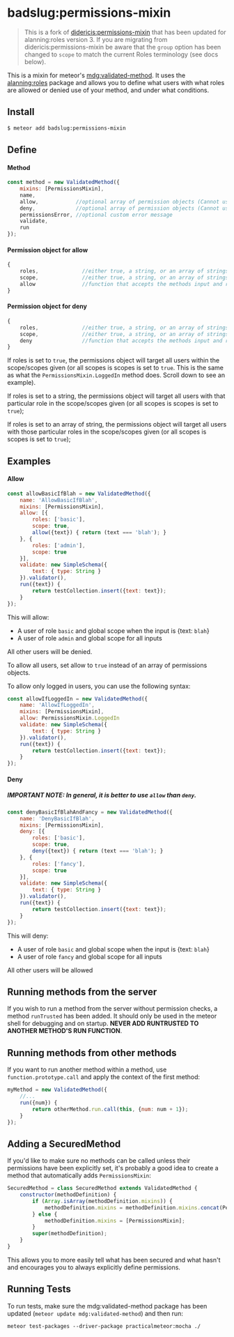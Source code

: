 # badslug:permissions-mixin

> This is a fork of [didericis:permissions-mixin](https://github.com/Didericis/permissions-mixin) that has been updated for alanning:roles version 3. If you are migrating from didericis:permissions-mixin be aware that the `group` option has been changed to `scope` to match the current Roles terminology (see docs below).

This is a mixin for meteor's [mdg:validated-method](https://github.com/meteor/validated-method). It uses the [alanning:roles](https://github.com/alanning/meteor-roles) package and allows you to define what users with what roles are allowed or denied use of your method, and under what conditions. 

## Install

```sh
$ meteor add badslug:permissions-mixin
```

## Define

#### Method

```js
const method = new ValidatedMethod({
    mixins: [PermissionsMixin],
    name,
    allow,            //optional array of permission objects (Cannot use with deny)
    deny,             //optional array of permission objects (Cannot use with allow)
    permissionsError, //optional custom error message
    validate,
    run
});
```

#### Permission object for allow

```js
{
    roles,              //either true, a string, or an array of strings
    scope,              //either true, a string, or an array of strings
    allow               //function that accepts the methods input and returns a boolean
}
```

#### Permission object for deny

```js
{
    roles,              //either true, a string, or an array of strings
    scope,              //either true, a string, or an array of strings
    deny                //function that accepts the methods input and returns a boolean
}
```

If roles is set to `true`, the permissions object will target all users within the scope/scopes given (or all scopes is scopes is set to `true`. This is the same as what the `PermissionsMixin.LoggedIn` method does. Scroll down to see an example).

If roles is set to a string, the permissions object will target all users with that particular role in the scope/scopes given (or all scopes is scopes is set to `true`);

If roles is set to an array of string, the permissions object will target all users with those particular roles in the scope/scopes given (or all scopes is scopes is set to `true`);

## Examples

#### Allow

```js
const allowBasicIfBlah = new ValidatedMethod({
    name: 'AllowBasicIfBlah',
    mixins: [PermissionsMixin],
    allow: [{
        roles: ['basic'],
        scope: true,
        allow({text}) { return (text === 'blah'); }
    }, {
        roles: ['admin'],
        scope: true
    }],
    validate: new SimpleSchema({
        text: { type: String }
    }).validator(),
    run({text}) {
        return testCollection.insert({text: text});
    }
});
```

This will allow:

* A user of role `basic` and global scope when the input is {text: `blah`}
* A user of role `admin` and global scope for all inputs

All other users will be denied.

To allow all users, set allow to `true` instead of an array of permissions objects.

To allow only logged in users, you can use the following syntax:

```js
const allowIfLoggedIn = new ValidatedMethod({
    name: 'AllowIfLoggedIn',
    mixins: [PermissionsMixin],
    allow: PermissionsMixin.LoggedIn
    validate: new SimpleSchema({
        text: { type: String }
    }).validator(),
    run({text}) {
        return testCollection.insert({text: text});
    }
});
```

#### Deny

##### **IMPORTANT NOTE**: In general, it is better to use `allow` than `deny`.

```js
const denyBasicIfBlahAndFancy = new ValidatedMethod({
    name: 'DenyBasicIfBlah',
    mixins: [PermissionsMixin],
    deny: [{
        roles: ['basic'],
        scope: true,
        deny({text}) { return (text === 'blah'); }
    }, {
        roles: ['fancy'],
        scope: true
    }],
    validate: new SimpleSchema({
        text: { type: String }
    }).validator(),
    run({text}) {
        return testCollection.insert({text: text});
    }
});

```

This will deny:

* A user of role `basic` and global scope when the input is {text: `blah`}
* A user of role `fancy` and global scope for all inputs

All other users will be allowed

## Running methods from the server

If you wish to run a method from the server without permission checks, a method `runTrusted` has been added. It should only be used in the meteor shell for debugging and on startup. **NEVER ADD RUNTRUSTED TO ANOTHER METHOD'S RUN FUNCTION**.

## Running methods from other methods

If you want to run another method within a method, use `function.prototype.call` and apply the context of the first method:

```js
myMethod = new ValidatedMethod({
    //...
    run({num}) {
        return otherMethod.run.call(this, {num: num + 1});
    }
});
```

## Adding a SecuredMethod

If you'd like to make sure no methods can be called unless their permissions have been explicitly set, it's probably a good idea to create a method that automatically adds `PermissionsMixin`:

```js
SecuredMethod = class SecuredMethod extends ValidatedMethod {
    constructor(methodDefinition) {
        if (Array.isArray(methodDefinition.mixins)) {
            methodDefinition.mixins = methodDefinition.mixins.concat(PermissionsMixin);
        } else {
            methodDefinition.mixins = [PermissionsMixin];
        }
        super(methodDefinition);
    }
}
```

This allows you to more easily tell what has been secured and what hasn't and encourages you to always explicitly define permissions.


## Running Tests

To run tests, make sure the mdg:validated-method package has been updated (`meteor update mdg:validated-method`) and then run:

`meteor test-packages --driver-package practicalmeteor:mocha ./`
